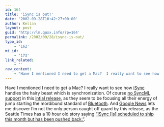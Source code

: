 ```yaml
---
id: 164
title: 'iSync is out!'
date: '2002-09-28T10:42:27+00:00'
author: Kellan
layout: post
guid: 'http://lm.quxx.info/?p=164'
permalink: /2002/09/28/isync-is-out/
typo_id:
    - '162'
mt_id:
    - '173'
link_related:
    - ''
raw_content:
    - "Have I mentioned I need to get a Mac?  I really want to see how <a href=\\\"http://www.apple.com/isync\\\">iSync</a> handles the hairy beast which is synchronization.  Of course \r\n<a href=\\\"http://groups.yahoo.com/group/SyncML/message/1172\\\">no SyncML support</a> in this \r\n<a href=\\\"http://www.apple.com/isync/download\\\">intial release</a>, as they seem to be focusing all their energy of jump starting the mordibund standard of <a href=\\\"http://www.bluetooth.com\\\">Bluetooth</a>.  And <a href=\\\"http://news.google.com\\\">Google News</a> lets me discover I\\'m not the only person caught off guard by this release, as the \r\nSeattle Times has a 10 hour old story saying <a href=\\\"http://seattletimes.nwsource.com/html/businesstechnology/134544004_ptbluetooth28.html\\\"> \\\"ISync [is] scheduled to ship this month but has been pushed back.\\\"</a>."
---
```


Have I mentioned I need to get a Mac? I really want to see how [iSync](http://www.apple.com/isync) handles the hairy beast which is synchronization. Of course [no SyncML support](http://groups.yahoo.com/group/SyncML/message/1172) in this [intial release](http://www.apple.com/isync/download), as they seem to be focusing all their energy of jump starting the mordibund standard of [Bluetooth](http://www.bluetooth.com). And [Google News](http://news.google.com) lets me discover I’m not the only person caught off guard by this release, as the Seattle Times has a 10 hour old story saying [ “ISync [is] scheduled to ship this month but has been pushed back.”](http://seattletimes.nwsource.com/html/businesstechnology/134544004_ptbluetooth28.html).